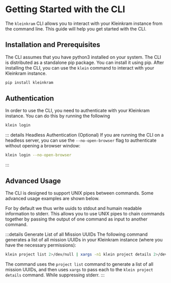 # Getting Started with the CLI

The `kleinkram` CLI allows you to interact with your Kleinkram instance from the command line. This guide will help you
get started with the CLI.

## Installation and Prerequisites

The CLI assumes that you have python3 installed on your system. The CLI is distributed as a standalone pip package. You
can install it using pip. After installing the CLI, you can use the `klein` command to interact with your Kleinkram
instance.

```bash
pip install kleinkram
```

## Authentication

In order to use the CLI, you need to authenticate with your Kleinkram instance. You can do this by running the following

```bash
klein login
```

::: details Headless Authentication (Optional)
If you are running the CLI on a headless server, you can use the `--no-open-browser` flag to authenticate without
opening a browser window:

```bash
klein login --no-open-browser
```

:::

## Advanced Usage

The CLI is designed to support UNIX pipes between commands. Some advanced usage examples are shown below.

For by default we thus write uuids to stdout and humain readable information to stderr. This allows you to use UNIX
pipes to chain commands together by passing the output of one command as input to another command.

:::details Generate List of all Mission UUIDs
The following command generates a list of all mission UUIDs in your Kleinkram instance (where you have the necessary
permissions):

```bash
klein project list 2>/dev/null | xargs -n1 klein project details 2>/dev/null
```

The command uses the `project list` command to generate a list of all mission UUIDs, and then uses `xargs` to pass each
to the `klein project details` command. While suppressing stderr.
:::